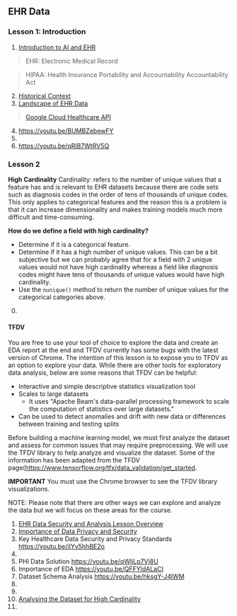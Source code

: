 ## EHR Data

### Lesson 1: Introduction

1. [Introduction to AI and EHR](https://youtu.be/YKrdjcbsftc)

> EHR: Electronic Medical Record

> HIPAA: Health Insurance Portability and Accountability Accountability Act

2. [Historical Context](https://youtu.be/fZ0J_lTsEwU)
3. [Landscape of EHR Data](https://youtu.be/UOoHQsO-7ww)

> [Google Cloud Healthcare API](https://cloud.google.com/healthcare/docs/concepts/projects-datasets-data-stores)

4. https://youtu.be/BUMBZebewFY
5.
6. https://youtu.be/qRlB7WtRV5Q


### Lesson 2




**High Cardinality**
Cardinality: refers to the number of unique values that a feature has and is relevant to EHR datasets because there are code sets such as diagnosis codes in the order of tens of thousands of unique codes. This only applies to categorical features and the reason this is a problem is that it can increase dimensionality and makes training models much more difficult and time-consuming.

**How do we define a field with high cardinality?**

* Determine if it is a categorical feature.
* Determine if it has a high number of unique values. This can be a bit subjective but we can probably agree that for a field with 2 unique values would not have high cardinality whereas a field like diagnosis codes might have tens of thousands of unique values would have high cardinality.
* Use the `nunique()` method to return the number of unique values for the categorical categories above.
0.

#### TFDV
You are free to use your tool of choice to explore the data and create an EDA report at the end and TFDV currently has some bugs with the latest version of Chrome. The intention of this lesson is to expose you to TFDV as an option to explore your data. While there are other tools for exploratory data analysis, below are some reasons that TFDV can be helpful:
* Interactive and simple descriptive statistics visualization tool  
* Scales to large datasets
    * It uses "Apache Beam's data-parallel processing framework to scale the computation of statistics over large datasets."  
* Can be used to detect anomalies and drift with new data or differences between training and testing splits

Before building a machine learning model, we must first analyze the dataset and assess for common issues that may require preprocessing. We will use the TFDV library to help analyze and visualize the dataset. Some of the information has been adapted from the TFDV page(https://www.tensorflow.org/tfx/data_validation/get_started.

**IMPORTANT** You must use the Chrome browser to see the TFDV library visualizations.

NOTE: Please note that there are other ways we can explore and analyze the data but we will focus on these areas for the course.




1. [EHR Data Security and Analysis Lesson Overview](https://youtu.be/7K2DAQamdtA)
2. [Importance of Data Privacy and Security](https://youtu.be/I1eU3V6u6XU)
3. Key Healthcare Data Security and Privacy Standards https://youtu.be/iIYv5hhBE2o
4.
5. PHI Data Solution https://youtu.be/qWIjLp7Vj8U
6. Importance of EDA https://youtu.be/QFFYldALaCI
7. Dataset Schema Analysis https://youtu.be/hksgY-J4lWM
8.
9.
10. [Analysing the Dataset for High Cardinality](https://youtu.be/g2wPikiYyuM)
11.
